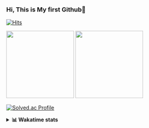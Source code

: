 ### Hi, This is My first Github👋
[![Hits](https://hits.seeyoufarm.com/api/count/incr/badge.svg?url=https%3A%2F%2Fgithub.com%2FJonghyun-Park1027&count_bg=%2379C83D&title_bg=%23555555&icon=&icon_color=%23E7E7E7&title=hits&edge_flat=false)](https://hits.seeyoufarm.com)
<br>


<p>
  <img height="180em" src="https://github-readme-stats-eight-rho-29.vercel.app/api?username=Jonghyun-Park1027&show_icons=true&include_all_commits=true&bg_color=30,e96443,904e95&title_color=fff&text_color=fff">
  <img height="180em" src="https://github-readme-stats-eight-rho-29.vercel.app/api/top-langs/?username=Jonghyun-Park1027&layout=compact&bg_color=30,e96443,904e95&title_color=fff&text_color=fff">


[![Solved.ac Profile](http://mazassumnida.wtf/api/v2/generate_badge?boj=ppjjhh1027)](https://solved.ac/ppjjhh1027/)

</p>
<details>
<summary><b>📊 Wakatime stats</b><br></summary>
<div>
<hr/>



<!--START_SECTION:waka-->
![Code Time](http://img.shields.io/badge/Code%20Time-962%20hrs%2046%20mins-blue)

![Profile Views](http://img.shields.io/badge/Profile%20Views-0-blue)

**🐱 My GitHub Data** 

> 📦 110.4 kB Used in GitHub's Storage 
 > 
> 🏆 22 Contributions in the Year 2025
 > 
> 🚫 Not Opted to Hire
 > 
> 📜 9 Public Repositories 
 > 
> 🔑 4 Private Repositories 
 > 
**I'm an Early 🐤** 

```text
🌞 Morning                50 commits          █████░░░░░░░░░░░░░░░░░░░░   19.92 % 
🌆 Daytime                135 commits         █████████████░░░░░░░░░░░░   53.78 % 
🌃 Evening                61 commits          ██████░░░░░░░░░░░░░░░░░░░   24.30 % 
🌙 Night                  5 commits           ░░░░░░░░░░░░░░░░░░░░░░░░░   01.99 % 
```
📅 **I'm Most Productive on Friday** 

```text
Monday                   44 commits          ████░░░░░░░░░░░░░░░░░░░░░   17.53 % 
Tuesday                  35 commits          ███░░░░░░░░░░░░░░░░░░░░░░   13.94 % 
Wednesday                15 commits          █░░░░░░░░░░░░░░░░░░░░░░░░   05.98 % 
Thursday                 25 commits          ██░░░░░░░░░░░░░░░░░░░░░░░   09.96 % 
Friday                   62 commits          ██████░░░░░░░░░░░░░░░░░░░   24.70 % 
Saturday                 25 commits          ██░░░░░░░░░░░░░░░░░░░░░░░   09.96 % 
Sunday                   45 commits          ████░░░░░░░░░░░░░░░░░░░░░   17.93 % 
```


📊 **This Week I Spent My Time On** 

```text
🕑︎ Time Zone: Asia/Seoul

💬 Programming Languages: 
Python                   4 hrs 42 mins       ██████████░░░░░░░░░░░░░░░   39.18 % 
Jupyter                  4 hrs 34 mins       ██████████░░░░░░░░░░░░░░░   38.03 % 
Dart                     2 hrs 15 mins       █████░░░░░░░░░░░░░░░░░░░░   18.73 % 
Markdown                 12 mins             ░░░░░░░░░░░░░░░░░░░░░░░░░   01.73 % 
Git Config               6 mins              ░░░░░░░░░░░░░░░░░░░░░░░░░   00.87 % 

🔥 Editors: 
VS Code                  7 hrs 18 mins       ███████████████░░░░░░░░░░   60.73 % 
PyCharm                  4 hrs 43 mins       ██████████░░░░░░░░░░░░░░░   39.27 % 

🐱‍💻 Projects: 
gpt                      9 hrs 6 mins        ███████████████████░░░░░░   75.84 % 
dart                     1 hr 39 mins        ███░░░░░░░░░░░░░░░░░░░░░░   13.86 % 
toonflix                 35 mins             █░░░░░░░░░░░░░░░░░░░░░░░░   04.88 % 
task6                    20 mins             █░░░░░░░░░░░░░░░░░░░░░░░░   02.84 % 
LLM                      18 mins             █░░░░░░░░░░░░░░░░░░░░░░░░   02.58 % 

💻 Operating System: 
Windows                  12 hrs 1 min        █████████████████████████   100.00 % 
```

**I Mostly Code in Jupyter Notebook** 

```text
Jupyter Notebook         6 repos             █████████████████░░░░░░░░   66.67 % 
C++                      2 repos             ██████░░░░░░░░░░░░░░░░░░░   22.22 % 
Python                   1 repo              ███░░░░░░░░░░░░░░░░░░░░░░   11.11 % 
```




 Last Updated on 08/07/2025 18:49:50 UTC
<!--END_SECTION:waka-->
</details>



